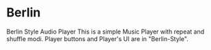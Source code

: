 # Berlin
Berlin Style Audio Player
This is a simple Music Player with repeat and shuffle modi. 
Player buttons and Player's UI are in "Berlin-Style".

